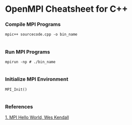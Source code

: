# OpenMPI Cheatsheet for C++

### Compile MPI Programs 
`mpic++ sourcecode.cpp -o bin_name`
#

### Run MPI Programs
`mpirun -np # ./bin_name` 
#

### Initialize MPI Environment
`MPI_Init()`
#



### References
[1. MPI Hello World, Wes Kendall](https://mpitutorial.com/tutorials/mpi-hello-world/) 
